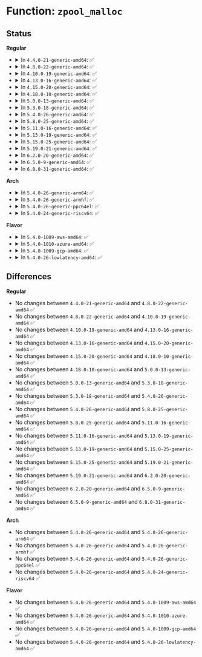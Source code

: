 # Function: <code>zpool_malloc</code>

## Status
<b>Regular</b>
<ul>
<li>
<details>
<summary>In <code>4.4.0-21-generic-amd64</code>: ✅</summary>

```c
int zpool_malloc(struct zpool * zpool, size_t size, gfp_t gfp, long unsigned int * handle)
```

```json
{
  "name": "zpool_malloc",
  "collision_type": "Unique Global",
  "inline_type": "No",
  "funcs": [
    {
      "addr": 18446744071580960224,
      "name": "zpool_malloc",
      "external": true,
      "loc": "mm/zpool.c:254",
      "file": "mm/zpool.c",
      "inline": "seen, unknown",
      "caller_inline": [],
      "caller_func": [
        "mm/zswap.c:zswap_frontswap_store"
      ]
    }
  ],
  "symbols": [
    {
      "addr": 18446744071580960224,
      "name": "zpool_malloc",
      "section": ".text",
      "bind": "STB_GLOBAL",
      "size": 24
    }
  ]
}
```
</details>
</li>
<li>
<details>
<summary>In <code>4.8.0-22-generic-amd64</code>: ✅</summary>

```c
int zpool_malloc(struct zpool * zpool, size_t size, gfp_t gfp, long unsigned int * handle)
```

```json
{
  "name": "zpool_malloc",
  "collision_type": "Unique Global",
  "inline_type": "No",
  "funcs": [
    {
      "addr": 18446744071581111648,
      "name": "zpool_malloc",
      "external": true,
      "loc": "mm/zpool.c:254",
      "file": "mm/zpool.c",
      "inline": "seen, unknown",
      "caller_inline": [],
      "caller_func": [
        "mm/zswap.c:zswap_frontswap_store"
      ]
    }
  ],
  "symbols": [
    {
      "addr": 18446744071581111648,
      "name": "zpool_malloc",
      "section": ".text",
      "bind": "STB_GLOBAL",
      "size": 24
    }
  ]
}
```
</details>
</li>
<li>
<details>
<summary>In <code>4.10.0-19-generic-amd64</code>: ✅</summary>

```c
int zpool_malloc(struct zpool * zpool, size_t size, gfp_t gfp, long unsigned int * handle)
```

```json
{
  "name": "zpool_malloc",
  "collision_type": "Unique Global",
  "inline_type": "No",
  "funcs": [
    {
      "addr": 18446744071581186816,
      "name": "zpool_malloc",
      "external": true,
      "loc": "mm/zpool.c:254",
      "file": "mm/zpool.c",
      "inline": "seen, unknown",
      "caller_inline": [],
      "caller_func": [
        "mm/zswap.c:zswap_frontswap_store"
      ]
    }
  ],
  "symbols": [
    {
      "addr": 18446744071581186816,
      "name": "zpool_malloc",
      "section": ".text",
      "bind": "STB_GLOBAL",
      "size": 24
    }
  ]
}
```
</details>
</li>
<li>
<details>
<summary>In <code>4.13.0-16-generic-amd64</code>: ✅</summary>

```c
int zpool_malloc(struct zpool * zpool, size_t size, gfp_t gfp, long unsigned int * handle)
```

```json
{
  "name": "zpool_malloc",
  "collision_type": "Unique Global",
  "inline_type": "No",
  "funcs": [
    {
      "addr": 18446744071581235040,
      "name": "zpool_malloc",
      "external": true,
      "loc": "mm/zpool.c:254",
      "file": "mm/zpool.c",
      "inline": "seen, unknown",
      "caller_inline": [],
      "caller_func": [
        "mm/zswap.c:zswap_frontswap_store"
      ]
    }
  ],
  "symbols": [
    {
      "addr": 18446744071581235040,
      "name": "zpool_malloc",
      "section": ".text",
      "bind": "STB_GLOBAL",
      "size": 24
    }
  ]
}
```
</details>
</li>
<li>
<details>
<summary>In <code>4.15.0-20-generic-amd64</code>: ✅</summary>

```c
int zpool_malloc(struct zpool * zpool, size_t size, gfp_t gfp, long unsigned int * handle)
```

```json
{
  "name": "zpool_malloc",
  "collision_type": "Unique Global",
  "inline_type": "No",
  "funcs": [
    {
      "addr": 18446744071581366544,
      "name": "zpool_malloc",
      "external": true,
      "loc": "mm/zpool.c:254",
      "file": "mm/zpool.c",
      "inline": "seen, unknown",
      "caller_inline": [],
      "caller_func": [
        "mm/zswap.c:zswap_frontswap_store"
      ]
    }
  ],
  "symbols": [
    {
      "addr": 18446744071581366544,
      "name": "zpool_malloc",
      "section": ".text",
      "bind": "STB_GLOBAL",
      "size": 30
    }
  ]
}
```
</details>
</li>
<li>
<details>
<summary>In <code>4.18.0-10-generic-amd64</code>: ✅</summary>

```c
int zpool_malloc(struct zpool * zpool, size_t size, gfp_t gfp, long unsigned int * handle)
```

```json
{
  "name": "zpool_malloc",
  "collision_type": "Unique Global",
  "inline_type": "No",
  "funcs": [
    {
      "addr": 18446744071581516272,
      "name": "zpool_malloc",
      "external": true,
      "loc": "mm/zpool.c:256",
      "file": "mm/zpool.c",
      "inline": "seen, unknown",
      "caller_inline": [],
      "caller_func": [
        "mm/zswap.c:zswap_frontswap_store"
      ]
    }
  ],
  "symbols": [
    {
      "addr": 18446744071581516272,
      "name": "zpool_malloc",
      "section": ".text",
      "bind": "STB_GLOBAL",
      "size": 30
    }
  ]
}
```
</details>
</li>
<li>
<details>
<summary>In <code>5.0.0-13-generic-amd64</code>: ✅</summary>

```c
int zpool_malloc(struct zpool * zpool, size_t size, gfp_t gfp, long unsigned int * handle)
```

```json
{
  "name": "zpool_malloc",
  "collision_type": "Unique Global",
  "inline_type": "No",
  "funcs": [
    {
      "addr": 18446744071581602144,
      "name": "zpool_malloc",
      "external": true,
      "loc": "mm/zpool.c:256",
      "file": "mm/zpool.c",
      "inline": "seen, unknown",
      "caller_inline": [],
      "caller_func": [
        "mm/zswap.c:zswap_frontswap_store"
      ]
    }
  ],
  "symbols": [
    {
      "addr": 18446744071581602144,
      "name": "zpool_malloc",
      "section": ".text",
      "bind": "STB_GLOBAL",
      "size": 30
    }
  ]
}
```
</details>
</li>
<li>
<details>
<summary>In <code>5.3.0-18-generic-amd64</code>: ✅</summary>

```c
int zpool_malloc(struct zpool * zpool, size_t size, gfp_t gfp, long unsigned int * handle)
```

```json
{
  "name": "zpool_malloc",
  "collision_type": "Unique Global",
  "inline_type": "No",
  "funcs": [
    {
      "addr": 18446744071581713408,
      "name": "zpool_malloc",
      "external": true,
      "loc": "mm/zpool.c:257",
      "file": "mm/zpool.c",
      "inline": "seen, unknown",
      "caller_inline": [],
      "caller_func": [
        "mm/zswap.c:zswap_frontswap_store"
      ]
    }
  ],
  "symbols": [
    {
      "addr": 18446744071581713408,
      "name": "zpool_malloc",
      "section": ".text",
      "bind": "STB_GLOBAL",
      "size": 30
    }
  ]
}
```
</details>
</li>
<li>
<details>
<summary>In <code>5.4.0-26-generic-amd64</code>: ✅</summary>

```c
int zpool_malloc(struct zpool * zpool, size_t size, gfp_t gfp, long unsigned int * handle)
```

```json
{
  "name": "zpool_malloc",
  "collision_type": "Unique Global",
  "inline_type": "No",
  "funcs": [
    {
      "addr": 18446744071581786880,
      "name": "zpool_malloc",
      "external": true,
      "loc": "mm/zpool.c:273",
      "file": "mm/zpool.c",
      "inline": "seen, unknown",
      "caller_inline": [],
      "caller_func": [
        "mm/zswap.c:zswap_frontswap_store"
      ]
    }
  ],
  "symbols": [
    {
      "addr": 18446744071581786880,
      "name": "zpool_malloc",
      "section": ".text",
      "bind": "STB_GLOBAL",
      "size": 30
    }
  ]
}
```
</details>
</li>
<li>
<details>
<summary>In <code>5.8.0-25-generic-amd64</code>: ✅</summary>

```c
int zpool_malloc(struct zpool * zpool, size_t size, gfp_t gfp, long unsigned int * handle)
```

```json
{
  "name": "zpool_malloc",
  "collision_type": "Unique Global",
  "inline_type": "No",
  "funcs": [
    {
      "addr": 18446744071582008864,
      "name": "zpool_malloc",
      "external": true,
      "loc": "mm/zpool.c:273",
      "file": "mm/zpool.c",
      "inline": "seen, unknown",
      "caller_inline": [],
      "caller_func": [
        "mm/zswap.c:zswap_frontswap_store"
      ]
    }
  ],
  "symbols": [
    {
      "addr": 18446744071582008864,
      "name": "zpool_malloc",
      "section": ".text",
      "bind": "STB_GLOBAL",
      "size": 30
    }
  ]
}
```
</details>
</li>
<li>
<details>
<summary>In <code>5.11.0-16-generic-amd64</code>: ✅</summary>

```c
int zpool_malloc(struct zpool * zpool, size_t size, gfp_t gfp, long unsigned int * handle)
```

```json
{
  "name": "zpool_malloc",
  "collision_type": "Unique Global",
  "inline_type": "No",
  "funcs": [
    {
      "addr": 18446744071582057440,
      "name": "zpool_malloc",
      "external": true,
      "loc": "mm/zpool.c:273",
      "file": "mm/zpool.c",
      "inline": "seen, unknown",
      "caller_inline": [],
      "caller_func": [
        "mm/zswap.c:zswap_frontswap_store"
      ]
    }
  ],
  "symbols": [
    {
      "addr": 18446744071582057440,
      "name": "zpool_malloc",
      "section": ".text",
      "bind": "STB_GLOBAL",
      "size": 30
    }
  ]
}
```
</details>
</li>
<li>
<details>
<summary>In <code>5.13.0-19-generic-amd64</code>: ✅</summary>

```c
int zpool_malloc(struct zpool * zpool, size_t size, gfp_t gfp, long unsigned int * handle)
```

```json
{
  "name": "zpool_malloc",
  "collision_type": "Unique Global",
  "inline_type": "No",
  "funcs": [
    {
      "addr": 18446744071582082208,
      "name": "zpool_malloc",
      "external": true,
      "loc": "mm/zpool.c:275",
      "file": "mm/zpool.c",
      "inline": "seen, unknown",
      "caller_inline": [],
      "caller_func": [
        "mm/zswap.c:zswap_frontswap_store"
      ]
    }
  ],
  "symbols": [
    {
      "addr": 18446744071582082208,
      "name": "zpool_malloc",
      "section": ".text",
      "bind": "STB_GLOBAL",
      "size": 30
    }
  ]
}
```
</details>
</li>
<li>
<details>
<summary>In <code>5.15.0-25-generic-amd64</code>: ✅</summary>

```c
int zpool_malloc(struct zpool * zpool, size_t size, gfp_t gfp, long unsigned int * handle)
```

```json
{
  "name": "zpool_malloc",
  "collision_type": "Unique Global",
  "inline_type": "No",
  "funcs": [
    {
      "addr": 18446744071582393888,
      "name": "zpool_malloc",
      "external": true,
      "loc": "mm/zpool.c:275",
      "file": "mm/zpool.c",
      "inline": "seen, unknown",
      "caller_inline": [],
      "caller_func": [
        "mm/zswap.c:zswap_frontswap_store"
      ]
    }
  ],
  "symbols": [
    {
      "addr": 18446744071582393888,
      "name": "zpool_malloc",
      "section": ".text",
      "bind": "STB_GLOBAL",
      "size": 30
    }
  ]
}
```
</details>
</li>
<li>
<details>
<summary>In <code>5.19.0-21-generic-amd64</code>: ✅</summary>

```c
int zpool_malloc(struct zpool * zpool, size_t size, gfp_t gfp, long unsigned int * handle)
```

```json
{
  "name": "zpool_malloc",
  "collision_type": "Unique Global",
  "inline_type": "No",
  "funcs": [
    {
      "addr": 18446744071582904480,
      "name": "zpool_malloc",
      "external": true,
      "loc": "mm/zpool.c:263",
      "file": "mm/zpool.c",
      "inline": "seen, unknown",
      "caller_inline": [],
      "caller_func": [
        "mm/zswap.c:zswap_frontswap_store"
      ]
    }
  ],
  "symbols": [
    {
      "addr": 18446744071582904480,
      "name": "zpool_malloc",
      "section": ".text",
      "bind": "STB_GLOBAL",
      "size": 45
    }
  ]
}
```
</details>
</li>
<li>
<details>
<summary>In <code>6.2.0-20-generic-amd64</code>: ✅</summary>

```c
int zpool_malloc(struct zpool * zpool, size_t size, gfp_t gfp, long unsigned int * handle)
```

```json
{
  "name": "zpool_malloc",
  "collision_type": "Unique Global",
  "inline_type": "No",
  "funcs": [
    {
      "addr": 18446744071583456784,
      "name": "zpool_malloc",
      "external": true,
      "loc": "mm/zpool.c:257",
      "file": "mm/zpool.c",
      "inline": "seen, unknown",
      "caller_inline": [],
      "caller_func": [
        "mm/zswap.c:zswap_frontswap_store"
      ]
    }
  ],
  "symbols": [
    {
      "addr": 18446744071583456784,
      "name": "zpool_malloc",
      "section": ".text",
      "bind": "STB_GLOBAL",
      "size": 45
    }
  ]
}
```
</details>
</li>
<li>
<details>
<summary>In <code>6.5.0-9-generic-amd64</code>: ✅</summary>

```c
int zpool_malloc(struct zpool * zpool, size_t size, gfp_t gfp, long unsigned int * handle)
```

```json
{
  "name": "zpool_malloc",
  "collision_type": "Unique Global",
  "inline_type": "No",
  "funcs": [
    {
      "addr": 18446744071583676544,
      "name": "zpool_malloc",
      "external": true,
      "loc": "mm/zpool.c:255",
      "file": "mm/zpool.c",
      "inline": "seen, unknown",
      "caller_inline": [],
      "caller_func": [
        "mm/zswap.c:zswap_frontswap_store"
      ]
    }
  ],
  "symbols": [
    {
      "addr": 18446744071583676544,
      "name": "zpool_malloc",
      "section": ".text",
      "bind": "STB_GLOBAL",
      "size": 45
    }
  ]
}
```
</details>
</li>
<li>
<details>
<summary>In <code>6.8.0-31-generic-amd64</code>: ✅</summary>

```c
int zpool_malloc(struct zpool * zpool, size_t size, gfp_t gfp, long unsigned int * handle)
```

```json
{
  "name": "zpool_malloc",
  "collision_type": "Unique Global",
  "inline_type": "No",
  "funcs": [
    {
      "addr": 18446744071583870848,
      "name": "zpool_malloc",
      "external": true,
      "loc": "mm/zpool.c:255",
      "file": "mm/zpool.c",
      "inline": "seen, unknown",
      "caller_inline": [],
      "caller_func": [
        "mm/zswap.c:zswap_store"
      ]
    }
  ],
  "symbols": [
    {
      "addr": 18446744071583870848,
      "name": "zpool_malloc",
      "section": ".text",
      "bind": "STB_GLOBAL",
      "size": 45
    }
  ]
}
```
</details>
</li>
</ul>
<b>Arch</b>
<ul>
<li>
<details>
<summary>In <code>5.4.0-26-generic-arm64</code>: ✅</summary>

```c
int zpool_malloc(struct zpool * zpool, size_t size, gfp_t gfp, long unsigned int * handle)
```

```json
{
  "name": "zpool_malloc",
  "collision_type": "Unique Global",
  "inline_type": "No",
  "funcs": [
    {
      "addr": 18446603336493247168,
      "name": "zpool_malloc",
      "external": true,
      "loc": "mm/zpool.c:273",
      "file": "mm/zpool.c",
      "inline": "seen, unknown",
      "caller_inline": [],
      "caller_func": [
        "mm/zswap.c:zswap_frontswap_store"
      ]
    }
  ],
  "symbols": [
    {
      "addr": 18446603336493247168,
      "name": "zpool_malloc",
      "section": ".text",
      "bind": "STB_GLOBAL",
      "size": 80
    }
  ]
}
```
</details>
</li>
<li>
<details>
<summary>In <code>5.4.0-26-generic-armhf</code>: ✅</summary>

```c
int zpool_malloc(struct zpool * zpool, size_t size, gfp_t gfp, long unsigned int * handle)
```

```json
{
  "name": "zpool_malloc",
  "collision_type": "Unique Global",
  "inline_type": "No",
  "funcs": [
    {
      "addr": 3226858816,
      "name": "zpool_malloc",
      "external": true,
      "loc": "mm/zpool.c:273",
      "file": "mm/zpool.c",
      "inline": "seen, unknown",
      "caller_inline": [],
      "caller_func": [
        "mm/zswap.c:zswap_frontswap_store"
      ]
    }
  ],
  "symbols": [
    {
      "addr": 3226858816,
      "name": "zpool_malloc",
      "section": ".text",
      "bind": "STB_GLOBAL",
      "size": 40
    }
  ]
}
```
</details>
</li>
<li>
<details>
<summary>In <code>5.4.0-26-generic-ppc64el</code>: ✅</summary>

```c
int zpool_malloc(struct zpool * zpool, size_t size, gfp_t gfp, long unsigned int * handle)
```

```json
{
  "name": "zpool_malloc",
  "collision_type": "Unique Global",
  "inline_type": "No",
  "funcs": [
    {
      "addr": 13835058055286769424,
      "name": "zpool_malloc",
      "external": true,
      "loc": "mm/zpool.c:273",
      "file": "mm/zpool.c",
      "inline": "seen, unknown",
      "caller_inline": [],
      "caller_func": [
        "mm/zswap.c:zswap_frontswap_store"
      ]
    }
  ],
  "symbols": [
    {
      "addr": 13835058055286769424,
      "name": "zpool_malloc",
      "section": ".text",
      "bind": "STB_GLOBAL",
      "size": 72
    }
  ]
}
```
</details>
</li>
<li>
<details>
<summary>In <code>5.4.0-24-generic-riscv64</code>: ✅</summary>

```c
int zpool_malloc(struct zpool * zpool, size_t size, gfp_t gfp, long unsigned int * handle)
```

```json
{
  "name": "zpool_malloc",
  "collision_type": "Unique Global",
  "inline_type": "No",
  "funcs": [
    {
      "addr": 18446743936273005454,
      "name": "zpool_malloc",
      "external": true,
      "loc": "mm/zpool.c:273",
      "file": "mm/zpool.c",
      "inline": "seen, unknown",
      "caller_inline": [],
      "caller_func": [
        "mm/zswap.c:zswap_frontswap_store"
      ]
    }
  ],
  "symbols": [
    {
      "addr": 18446743936273005454,
      "name": "zpool_malloc",
      "section": ".text",
      "bind": "STB_GLOBAL",
      "size": 64
    }
  ]
}
```
</details>
</li>
</ul>
<b>Flavor</b>
<ul>
<li>
<details>
<summary>In <code>5.4.0-1009-aws-amd64</code>: ✅</summary>

```c
int zpool_malloc(struct zpool * zpool, size_t size, gfp_t gfp, long unsigned int * handle)
```

```json
{
  "name": "zpool_malloc",
  "collision_type": "Unique Global",
  "inline_type": "No",
  "funcs": [
    {
      "addr": 18446744071581755616,
      "name": "zpool_malloc",
      "external": true,
      "loc": "mm/zpool.c:273",
      "file": "mm/zpool.c",
      "inline": "seen, unknown",
      "caller_inline": [],
      "caller_func": [
        "mm/zswap.c:zswap_frontswap_store"
      ]
    }
  ],
  "symbols": [
    {
      "addr": 18446744071581755616,
      "name": "zpool_malloc",
      "section": ".text",
      "bind": "STB_GLOBAL",
      "size": 30
    }
  ]
}
```
</details>
</li>
<li>
<details>
<summary>In <code>5.4.0-1010-azure-amd64</code>: ✅</summary>

```c
int zpool_malloc(struct zpool * zpool, size_t size, gfp_t gfp, long unsigned int * handle)
```

```json
{
  "name": "zpool_malloc",
  "collision_type": "Unique Global",
  "inline_type": "No",
  "funcs": [
    {
      "addr": 18446744071581694240,
      "name": "zpool_malloc",
      "external": true,
      "loc": "mm/zpool.c:273",
      "file": "mm/zpool.c",
      "inline": "seen, unknown",
      "caller_inline": [],
      "caller_func": [
        "mm/zswap.c:zswap_frontswap_store"
      ]
    }
  ],
  "symbols": [
    {
      "addr": 18446744071581694240,
      "name": "zpool_malloc",
      "section": ".text",
      "bind": "STB_GLOBAL",
      "size": 30
    }
  ]
}
```
</details>
</li>
<li>
<details>
<summary>In <code>5.4.0-1009-gcp-amd64</code>: ✅</summary>

```c
int zpool_malloc(struct zpool * zpool, size_t size, gfp_t gfp, long unsigned int * handle)
```

```json
{
  "name": "zpool_malloc",
  "collision_type": "Unique Global",
  "inline_type": "No",
  "funcs": [
    {
      "addr": 18446744071581746928,
      "name": "zpool_malloc",
      "external": true,
      "loc": "mm/zpool.c:273",
      "file": "mm/zpool.c",
      "inline": "seen, unknown",
      "caller_inline": [],
      "caller_func": [
        "mm/zswap.c:zswap_frontswap_store"
      ]
    }
  ],
  "symbols": [
    {
      "addr": 18446744071581746928,
      "name": "zpool_malloc",
      "section": ".text",
      "bind": "STB_GLOBAL",
      "size": 30
    }
  ]
}
```
</details>
</li>
<li>
<details>
<summary>In <code>5.4.0-26-lowlatency-amd64</code>: ✅</summary>

```c
int zpool_malloc(struct zpool * zpool, size_t size, gfp_t gfp, long unsigned int * handle)
```

```json
{
  "name": "zpool_malloc",
  "collision_type": "Unique Global",
  "inline_type": "No",
  "funcs": [
    {
      "addr": 18446744071581815168,
      "name": "zpool_malloc",
      "external": true,
      "loc": "mm/zpool.c:273",
      "file": "mm/zpool.c",
      "inline": "seen, unknown",
      "caller_inline": [],
      "caller_func": [
        "mm/zswap.c:zswap_frontswap_store"
      ]
    }
  ],
  "symbols": [
    {
      "addr": 18446744071581815168,
      "name": "zpool_malloc",
      "section": ".text",
      "bind": "STB_GLOBAL",
      "size": 30
    }
  ]
}
```
</details>
</li>
</ul>

## Differences
<b>Regular</b>
<ul>
<li>
No changes between <code>4.4.0-21-generic-amd64</code> and <code>4.8.0-22-generic-amd64</code> ✅
</li>
<li>
No changes between <code>4.8.0-22-generic-amd64</code> and <code>4.10.0-19-generic-amd64</code> ✅
</li>
<li>
No changes between <code>4.10.0-19-generic-amd64</code> and <code>4.13.0-16-generic-amd64</code> ✅
</li>
<li>
No changes between <code>4.13.0-16-generic-amd64</code> and <code>4.15.0-20-generic-amd64</code> ✅
</li>
<li>
No changes between <code>4.15.0-20-generic-amd64</code> and <code>4.18.0-10-generic-amd64</code> ✅
</li>
<li>
No changes between <code>4.18.0-10-generic-amd64</code> and <code>5.0.0-13-generic-amd64</code> ✅
</li>
<li>
No changes between <code>5.0.0-13-generic-amd64</code> and <code>5.3.0-18-generic-amd64</code> ✅
</li>
<li>
No changes between <code>5.3.0-18-generic-amd64</code> and <code>5.4.0-26-generic-amd64</code> ✅
</li>
<li>
No changes between <code>5.4.0-26-generic-amd64</code> and <code>5.8.0-25-generic-amd64</code> ✅
</li>
<li>
No changes between <code>5.8.0-25-generic-amd64</code> and <code>5.11.0-16-generic-amd64</code> ✅
</li>
<li>
No changes between <code>5.11.0-16-generic-amd64</code> and <code>5.13.0-19-generic-amd64</code> ✅
</li>
<li>
No changes between <code>5.13.0-19-generic-amd64</code> and <code>5.15.0-25-generic-amd64</code> ✅
</li>
<li>
No changes between <code>5.15.0-25-generic-amd64</code> and <code>5.19.0-21-generic-amd64</code> ✅
</li>
<li>
No changes between <code>5.19.0-21-generic-amd64</code> and <code>6.2.0-20-generic-amd64</code> ✅
</li>
<li>
No changes between <code>6.2.0-20-generic-amd64</code> and <code>6.5.0-9-generic-amd64</code> ✅
</li>
<li>
No changes between <code>6.5.0-9-generic-amd64</code> and <code>6.8.0-31-generic-amd64</code> ✅
</li>
</ul>
<b>Arch</b>
<ul>
<li>
No changes between <code>5.4.0-26-generic-amd64</code> and <code>5.4.0-26-generic-arm64</code> ✅
</li>
<li>
No changes between <code>5.4.0-26-generic-amd64</code> and <code>5.4.0-26-generic-armhf</code> ✅
</li>
<li>
No changes between <code>5.4.0-26-generic-amd64</code> and <code>5.4.0-26-generic-ppc64el</code> ✅
</li>
<li>
No changes between <code>5.4.0-26-generic-amd64</code> and <code>5.4.0-24-generic-riscv64</code> ✅
</li>
</ul>
<b>Flavor</b>
<ul>
<li>
No changes between <code>5.4.0-26-generic-amd64</code> and <code>5.4.0-1009-aws-amd64</code> ✅
</li>
<li>
No changes between <code>5.4.0-26-generic-amd64</code> and <code>5.4.0-1010-azure-amd64</code> ✅
</li>
<li>
No changes between <code>5.4.0-26-generic-amd64</code> and <code>5.4.0-1009-gcp-amd64</code> ✅
</li>
<li>
No changes between <code>5.4.0-26-generic-amd64</code> and <code>5.4.0-26-lowlatency-amd64</code> ✅
</li>
</ul>
